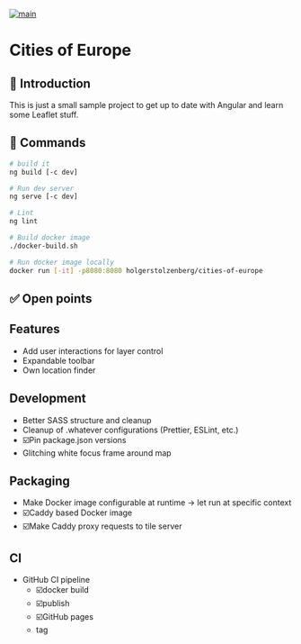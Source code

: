 [![main](https://github.com/holgerstolzenberg/cities-of-europe/actions/workflows/build.yml/badge.svg)](https://github.com/holgerstolzenberg/cities-of-europe/actions/workflows/build.yml)

# Cities of Europe

## 🚀 Introduction

This is just a small sample project to get up to date with Angular and learn some Leaflet stuff.

## 🫡 Commands

```bash
# build it
ng build [-c dev]

# Run dev server
ng serve [-c dev]

# Lint
ng lint

# Build docker image
./docker-build.sh

# Run docker image locally
docker run [-it] -p8080:8080 holgerstolzenberg/cities-of-europe
```

## ✅ Open points

## Features

- Add user interactions for layer control
- Expandable toolbar
- Own location finder

## Development

- Better SASS structure and cleanup
- Cleanup of .whatever configurations (Prettier, ESLint, etc.)
- ☑️Pin package.json versions
- Glitching white focus frame around map

## Packaging

- Make Docker image configurable at runtime -> let run at specific context
- ☑️Caddy based Docker image
- ☑️Make Caddy proxy requests to tile server

## CI

- GitHub CI pipeline
  - ☑️docker build
  - ☑️publish
  - ☑️GitHub pages
  - tag
